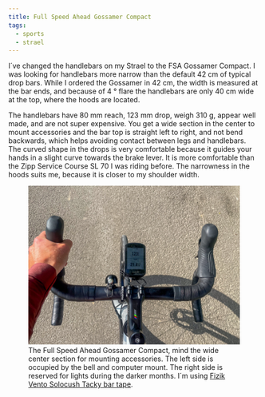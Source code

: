 ```yaml
---
title: Full Speed Ahead Gossamer Compact
tags:
  - sports
  - strael
---
```

I´ve changed the handlebars on my Strael to the FSA Gossamer Compact. I was looking for handlebars more narrow than the default 42 cm of typical drop bars. While I ordered the Gossamer in 42 cm, the width is measured at the bar ends, and because of 4 ° flare the handlebars are only 40 cm wide at the top, where the hoods are located. 

The handlebars have 80 mm reach, 123 mm drop, weigh 310 g, appear well made, and are not super expensive. You get a wide section in the center to mount accessories and the bar top is straight left to right, and not bend backwards, which helps avoiding contact between legs and handlebars. The curved shape in the drops is very comfortable because it guides your hands in a slight curve towards the brake lever. It is more comfortable than the Zipp Service Course SL 70 I was riding before. The narrowness in the hoods suits me, because it is closer to my shoulder width.

<figure class="heror">
<img src="/img/strael/gossamer-compact.jpg">
<figcaption>The Full Speed Ahead Gossamer Compact, mind the wide center section for mounting accessories. The left side is occupied by the bell and computer mount. The right side is reserved for lights during the darker months. I´m using <a href="https://www.fizik.com/eu_en/vento-solocush-tacky.html">Fizik Vento Solocush Tacky bar tape</a>.</figcaption>
</figure> 